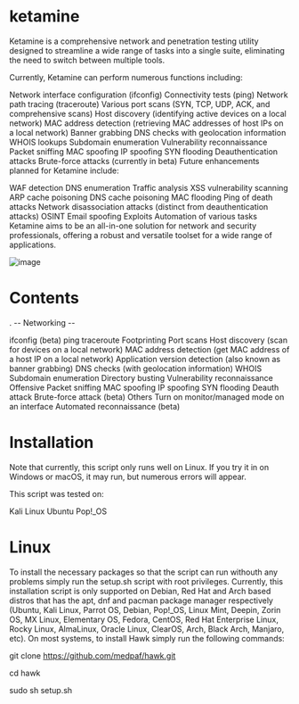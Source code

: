 # ketamine

Ketamine is a comprehensive network and penetration testing utility designed to streamline a wide range of tasks into a single suite, eliminating the need to switch between multiple tools.

Currently, Ketamine can perform numerous functions including:

Network interface configuration (ifconfig)
Connectivity tests (ping)
Network path tracing (traceroute)
Various port scans (SYN, TCP, UDP, ACK, and comprehensive scans)
Host discovery (identifying active devices on a local network)
MAC address detection (retrieving MAC addresses of host IPs on a local network)
Banner grabbing
DNS checks with geolocation information
WHOIS lookups
Subdomain enumeration
Vulnerability reconnaissance
Packet sniffing
MAC spoofing
IP spoofing
SYN flooding
Deauthentication attacks
Brute-force attacks (currently in beta)
Future enhancements planned for Ketamine include:

WAF detection
DNS enumeration
Traffic analysis
XSS vulnerability scanning
ARP cache poisoning
DNS cache poisoning
MAC flooding
Ping of death attacks
Network disassociation attacks (distinct from deauthentication attacks)
OSINT
Email spoofing
Exploits
Automation of various tasks
Ketamine aims to be an all-in-one solution for network and security professionals, offering a robust and versatile toolset for a wide range of applications.

![image](https://github.com/IlyaKosloF/ketamine/assets/174350287/3d55a34d-c44b-4faf-b0f9-2a5a1ac77d1a)

# Contents

. -- Networking --

ifconfig (beta)
ping
traceroute
Footprinting
Port scans
Host discovery (scan for devices on a local network)
MAC address detection (get MAC address of a host IP on a local network)
Application version detection (also known as banner grabbing)
DNS checks (with geolocation information)
WHOIS
Subdomain enumeration
Directory busting
Vulnerability reconnaissance
Offensive
Packet sniffing
MAC spoofing
IP spoofing
SYN flooding
Deauth attack
Brute-force attack (beta)
Others
Turn on monitor/managed mode on an interface
Automated reconnaissance (beta)

# Installation

Note that currently, this script only runs well on Linux. If you try it in on Windows or macOS, it may run, but numerous errors will appear.

This script was tested on:

Kali Linux
Ubuntu
Pop!_OS

# Linux
To install the necessary packages so that the script can run withouth any problems simply run the setup.sh script with root privileges. Currently, this installation script is only supported on Debian, Red Hat and Arch based distros that has the apt, dnf and pacman package manager respectively (Ubuntu, Kali Linux, Parrot OS, Debian, Pop!_OS, Linux Mint, Deepin, Zorin OS, MX Linux, Elementary OS, Fedora, CentOS, Red Hat Enterprise Linux, Rocky Linux, AlmaLinux, Oracle Linux, ClearOS, Arch, Black Arch, Manjaro, etc). On most systems, to install Hawk simply run the following commands:

git clone https://github.com/medpaf/hawk.git

cd hawk

sudo sh setup.sh
